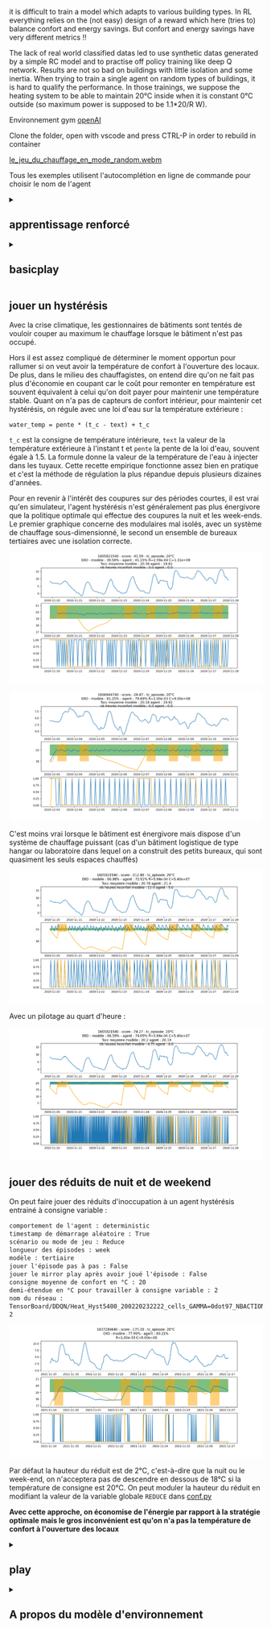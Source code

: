 it is difficult to train a model which adapts to various building types. In RL everything relies on the (not easy) design of a reward which here (tries to) balance confort and energy savings. But confort and energy savings have very different metrics !!

The lack of real world classified datas led to use synthetic datas generated by a simple RC model and to practise off policy training like deep Q network. Results are not so bad on buildings with little isolation and some inertia. When trying to train a single agent on random types of buildings, it is hard to qualify the performance. In those trainings, we suppose the heating system to be able to maintain 20°C inside when it is constant 0°C outside (so maximum power is supposed to be 1.1*20/R W).

Environnement gym [openAI](https://github.com/openai/gym)

Clone the folder, open with vscode and press CTRL-P in order to rebuild in container

[le_jeu_du_chauffage_en_mode_random.webm](https://user-images.githubusercontent.com/24553739/190570843-7f1c81fc-90a3-436d-9e51-2086e0282a43.webm)


Tous les exemples utilisent l'autocomplétion en ligne de commande pour choisir le nom de l'agent

<details><summary><h2>apprentissage renforcé</h2></summary>

Les réseaux après entrainement sont enregistrés dans le répertoire `TensorBoard`

pour lancer tensorboard :

```
tensorboard --logdir=TensorBoard
```
Pour obtenir de l'aide sur un algorithme :
```
python3 dueling.py --help
```

### scénario de type hystérésis

Ce scénario permet d'entrainer un réseau à maintenir une température constante autour d'une consigne donnée tc.
C'est le réseau le plus simple, avec une espace d'observation de taille 3 : [Text, Tint, tc]

```
python3 standalone_d_dqn.py
```
Pour entraîner un agent à gérer des consignes variables de 18, 19, 20, 21 et 22°C :
```
numéro du flux temp. extérieure : 1
modèle : cells
scénario : Hyst
consigne moyenne de confort en °C : 20
demi-étendue en °C pour travailler à consigne variable : 2
```
Peu importe le modèle choisi pour l'entrainement, içi `cells`, le réseau obtenu fonctionnera aussi avec toutes les configurations.

### scénario de type vacancy, pour entrainer à jouer une période de non-occupation

L'objectif est d'utiliser le moins d'énergie possible et d'avoir la température souhaitée à l'ouverture des locaux.

pour entrainer à modèle variable
```
python3 standalone_d_dqn.py --autosize_max_power=True
numéro du flux temp. extérieure ? [1]: 
modèle ou banque : synth
scénario : StepRewardVacancy
consigne moyenne de confort en °C : 20
demi-étendue en °C pour W à consigne variable : 2
nombre d'épisodes : 3000
```
On peut définir des coefficients de pondération personnalisés pour la récompense :

```
python3 standalone_d_dqn.py --autosize_max_power=True --k=1 --p_c=15 --vote_interval -1 1
```

Lorsqu'on joue un scénario de type vacancy, la récompense **finale**, attribuée à la fin de l'épisode, lorsque l'occupation du bâtiment recommence, est la somme de 2 termes :
- l'un positif proportionnel au pourcentage d'énergie totale économisée sur l'épisode
- l'autre négatif représentant en quelque sorte le vote à l'ouverture du bâtiment, de type hystérésis, donc proportionnel à la valeur absolue de l'écart entre la température à l'ouverture des locaux et la température de consigne

Lors des entrainements, le réseau va d'abord chercher à converger vers cette température cible pour ne pas avoir de malus, puis à maximiser l'énergie économisée.

coefficient | signification
--|--
p_c | pondération à appliquer sur le confort à l'ouverture
k | coefficient énergétique sur la partie finale de la récompense
k_step | coefficient sur la partie pas à pas de la récompense
vote_interval | intervalle de température dans lequel le bonus énergétique est attribué. si vote_interval vaut (-1, 1), on attribue le bonus énergétique si et seulement si l'écart entre la température à l'ouverture des locaux et la température de consigne est compris entre -1 et 1

</details>

<details><summary><h2>basicplay</h2></summary>

La variable globale `TEXT_FEED` de [conf.py](conf.py#L30), dont la valeur par défaut est 1, définit le numéro du flux de température extérieure. Si on utilise les données du répertoire datas, on n'a pas besoin de changer ce paramètre.

paramètre |  description
--|--
agent_type | random = décision aléatoire<br>deterministic = argmax<br>stochastic = softmax
random_ts | True = joue jusqu'à 200 épisodes<br>False = joue un seul épisode sur le timestamp 1609104740
scenario | type d'environnement, par exemple<br>hyst: hysteresis<br>vacancy: non-occupation<br>reduce: hysteresis avec réduit hors occupation
size | week: 8 jours<br>weekend: 63 heures
modelkey | le nom d'une des configurations de [conf.py](conf.py) - random pour jouer un modèle au hasard
stepbystep | True = joue en mode pas à pas
tc | valeur de la consigne en °C
halfrange | demi-étendue en °C pour rendre la consigne variable
nbh | nombre d'heures que l'on peut remonter dans l'histoire passée
nbh_forecast | nombre d'heures de prévisions météo à donner à l'agent
action_space | taille de l'espace d'actions

Pour un espace d'observation sans historique ni prévisions :
```
python3 basicplay.py
```
Pour un espace d'observation avec un historique de 48 heures :
```
python3 basicplay.py --nbh=48
```
</details>

## jouer un hystérésis

Avec la crise climatique, les gestionnaires de bâtiments sont tentés de vouloir couper au maximum le chauffage lorsque le bâtiment n'est pas occupé.

Hors il est assez compliqué de déterminer le moment opportun pour rallumer si on veut avoir la température de confort à l'ouverture des locaux. De plus, dans le milieu des chauffagistes, on entend dire qu'on ne fait pas plus d'économie en coupant car le coût pour remonter en température est souvent équivalent à celui qu'on doit payer pour maintenir une température stable.
Quant on n'a pas de capteurs de confort intérieur, pour maintenir cet hystérésis, on régule avec une loi d'eau sur la température extérieure :
```
water_temp = pente * (t_c - text) + t_c
```
`t_c` est la consigne de température intérieure, `text` la valeur de la température extérieure à l'instant t et `pente` la pente de la loi d'eau, souvent égale à 1.5.
La formule donne la valeur de la température de l'eau à injecter dans les tuyaux. Cette recette empirique fonctionne assez bien en pratique et c'est la méthode de régulation la plus répandue depuis plusieurs dizaines d'années.

Pour en revenir à l'intérêt des coupures sur des périodes courtes, il est vrai qu'en simulateur, l'agent hystérésis n'est généralement pas plus énergivore que la politique optimale qui effectue des coupures la nuit et les week-ends. Le premier graphique concerne des modulaires mal isolés, avec un système de chauffage sous-dimensionné, le second un ensemble de bureaux tertiaires avec une isolation correcte. 

![](images/Hyst_vs_solution_optimale_intermittence_cells.png)

![](images/Hyst_vs_solution_optimale_intermittence_tertiaire_2.png)

C'est moins vrai lorsque le bâtiment est énergivore mais dispose d'un système de chauffage puissant (cas d'un bâtiment logistique de type hangar ou laboratoire dans lequel on a construit des petits bureaux, qui sont quasiment les seuls espaces chauffés)

![](images/Hyst_vs_solution_optimale_intermittence_nord.png)

Avec un pilotage au quart d'heure :

![](images/Hyst_vs_solution_optimale_intermittence_nord_900s.png)

## jouer des réduits de nuit et de weekend

On peut faire jouer des réduits d'inoccupation à un agent hystérésis entrainé à consigne variable :
```
comportement de l'agent : deterministic
timestamp de démarrage aléatoire : True
scénario ou mode de jeu : Reduce
longueur des épisodes : week
modèle : tertiaire
jouer l'épisode pas à pas : False
jouer le mirror play après avoir joué l'épisode : False
consigne moyenne de confort en °C : 20
demi-étendue en °C pour travailler à consigne variable : 2
nom du réseau : TensorBoard/DDQN/Heat_Hyst5400_200220232222_cells_GAMMA=0dot97_NBACTIONS=2_tc=20+ou-2
```
![](images/hyst_playing_reduce.png)

Par défaut la hauteur du réduit est de 2°C, c'est-à-dire que la nuit ou le week-end, on n'acceptera pas de descendre en dessous de 18°C si la température de consigne est 20°C.
On peut moduler la hauteur du réduit en modifiant la valeur de la variable globale `REDUCE` dans [conf.py](conf.py)

**Avec cette approche, on économise de l'énergie par rapport à la stratégie optimale mais le gros inconvénient est qu'on n'a pas la température de confort à l'ouverture des locaux**

<details><summary><h2>play</h2></summary>

DEPRECATED : espace d'observation de taille 4 [Text, Tint, tc*occ, nbh]

```
./play.py
```
paramètre |  description
--|--
text | numéro du flux de température extérieure = 1
model | le nom d'une des configurations de [conf.py](conf.py)
powerlimit | coefficient multiplicatif de la puissance max.
tc | température de consigne
n | **nombre d'épisodes à jouer**<br>0 = joue une série d'épisodes prédéfinis, on parle de snapshots
optimalpolicy | **politique optimale que l'environnement déterministe va jouer**<br>intermittence = succession de périodes d'occupation et de non-occupation<br>occupation_permanente = bâtiment occupé en permanence - cf hopital
hystpath | nom d'un agent de type hystérésis, à fournir si on veut utiliser un agent pour gérer les périodes de non-occupation et un hystéréris pour gérer les périodes de présence du personnel : `./play.py --hystpath=agents/hys20.h5`
holiday | nombre de jours fériés à intégrer dans les replay
silent | True = production de statistiques ou de snapshots<br>False = affiche les épisodes à l'écran
k | coefficient énergétique, utilisé dans le calcul de la récompense

</details>

<details><summary><h2>A propos du modèle d'environnement</h2></summary>

L'environnement est représenté sous la forme d'un modèle électrique équivalent simple à deux paramètres :
* une résistance R en K/W qui représente l'isolation du bâtiment
* une capacité C en J/K qui représente l'inertie du bâtiment

[Pour en savoir plus](https://github.com/Open-Building-Management/RCmodel/blob/main/RCmodel.ipynb)

Pour une résistance de 1e-4 K/W, et quelle que soit l’inertie entre 4e8 et 4e9 J/K, le système de chauffage, même utilisé à fond en permanence, ne
parvient pas à maintenir la température.

Pour pouvoir gérer des épisodes de froid sur des bâtiments présentant majoritairement des résistances inférieures à 2e-4 K/W, la seule solution est
d’augmenter la puissance disponible.

On ne devrait toutefois pas rencontrer ce cas de figure sur le terrain si les équipements de production et les pompes sont correctement dimensionnés.

Le couple R=2e-4 K/W et C=2e8 J/K semble donc être une configuration extrême, peu probable en pratique, mais susceptible de nous donner de la matière
pour bien cerner le fonctionnement de notre modèle.

### comportement sous météo hivernale froide
![](images/RC_sim2_48h.png)

</details>
